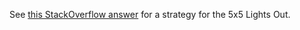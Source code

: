 See [this StackOverflow answer](https://gaming.stackexchange.com/a/11125) for a strategy for the 5x5 Lights Out.